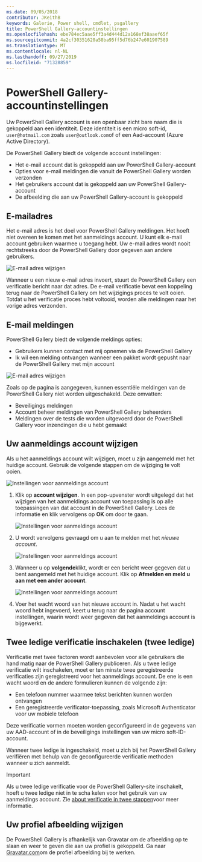 ```yaml
---
ms.date: 09/05/2018
contributor: JKeithB
keywords: Galerie, Power shell, cmdlet, psgallery
title: PowerShell Gallery-accountinstellingen
ms.openlocfilehash: ebe784ec5aae5ff3a4d444d12a168ef38aaef65f
ms.sourcegitcommit: 4a2cf30351620a58ba95ff5d76b247e601907589
ms.translationtype: MT
ms.contentlocale: nl-NL
ms.lasthandoff: 09/27/2019
ms.locfileid: "71328859"
---
```

# <a name="powershell-gallery-account-settings"></a>PowerShell Gallery-accountinstellingen

Uw PowerShell Gallery account is een openbaar zicht bare naam die is gekoppeld aan een identiteit. Deze identiteit is een micro soft-id, `user@hotmail.com` zoals `user@outlook.com`of of een Aad-account (Azure Active Directory).

De PowerShell Gallery biedt de volgende account instellingen:

- Het e-mail account dat is gekoppeld aan uw PowerShell Gallery-account
- Opties voor e-mail meldingen die vanuit de PowerShell Gallery worden verzonden
- Het gebruikers account dat is gekoppeld aan uw PowerShell Gallery-account
- De afbeelding die aan uw PowerShell Gallery-account is gekoppeld

## <a name="email-address"></a>E-mailadres

Het e-mail adres is het doel voor PowerShell Gallery meldingen. Het hoeft niet overeen te komen met het aanmeldings account. U kunt elk e-mail account gebruiken waarmee u toegang hebt. Uw e-mail adres wordt nooit rechtstreeks door de PowerShell Gallery door gegeven aan andere gebruikers.

![E-mail adres wijzigen](../../Images/PSGallery_AcccountEmailAddress.png)

Wanneer u een nieuw e-mail adres invoert, stuurt de PowerShell Gallery een verificatie bericht naar dat adres. De e-mail verificatie bevat een koppeling terug naar de PowerShell Gallery om het wijzigings proces te volt ooien. Totdat u het verificatie proces hebt voltooid, worden alle meldingen naar het vorige adres verzonden.

## <a name="email-notifications"></a>E-mail meldingen

PowerShell Gallery biedt de volgende meldings opties:

- Gebruikers kunnen contact met mij opnemen via de PowerShell Gallery
- Ik wil een melding ontvangen wanneer een pakket wordt gepusht naar de PowerShell Gallery met mijn account

![E-mail adres wijzigen](../../Images/PSGallery_AccountEmailOptions.png)

Zoals op de pagina is aangegeven, kunnen essentiële meldingen van de PowerShell Gallery niet worden uitgeschakeld.
Deze omvatten:

- Beveiligings meldingen
- Account beheer meldingen van PowerShell Gallery beheerders
- Meldingen over de tests die worden uitgevoerd door de PowerShell Gallery voor inzendingen die u hebt gemaakt

## <a name="change-your-login-account"></a>Uw aanmeldings account wijzigen

Als u het aanmeldings account wilt wijzigen, moet u zijn aangemeld met het huidige account. Gebruik de volgende stappen om de wijziging te volt ooien.

![Instellingen voor aanmeldings account](../../Images/PSGallery_LoginAccountSettings.png)

1. Klik op **account wijzigen**. In een pop-upvenster wordt uitgelegd dat het wijzigen van het aanmeldings account van toepassing is op alle toepassingen van dat account in de PowerShell Gallery. Lees de informatie en klik vervolgens op **OK** om door te gaan.

   ![Instellingen voor aanmeldings account](../../Images/PSGallery_LoginAccountChange-1.png)

2. U wordt vervolgens gevraagd om u aan te melden met het _nieuwe account_.

   ![Instellingen voor aanmeldings account](../../Images/PSGallery_LoginAccountChange-2.png)

3. Wanneer u op **volgende**klikt, wordt er een bericht weer gegeven dat u bent aangemeld met het huidige account.
   Klik op **Afmelden en meld u aan met een ander account**.

   ![Instellingen voor aanmeldings account](../../Images/PSGallery_LoginAccountChange-3.png)

4. Voer het wacht woord van het nieuwe account in. Nadat u het wacht woord hebt ingevoerd, keert u terug naar de pagina account instellingen, waarin wordt weer gegeven dat het aanmeldings account is bijgewerkt.


## <a name="enable-two-factor-authentication-2fa"></a>Twee ledige verificatie inschakelen (twee ledige)

Verificatie met twee factoren wordt aanbevolen voor alle gebruikers die hand matig naar de PowerShell Gallery publiceren. Als u twee ledige verificatie wilt inschakelen, moet er ten minste twee geregistreerde verificaties zijn geregistreerd voor het aanmeldings account. De ene is een wacht woord en de andere formulieren kunnen de volgende zijn:

- Een telefoon nummer waarmee tekst berichten kunnen worden ontvangen
- Een geregistreerde verificator-toepassing, zoals Microsoft Authenticator voor uw mobiele telefoon

Deze verificatie vormen moeten worden geconfigureerd in de gegevens van uw AAD-account of in de beveiligings instellingen van uw micro soft-ID-account.

Wanneer twee ledige is ingeschakeld, moet u zich bij het PowerShell Gallery verifiëren met behulp van de geconfigureerde verificatie methoden wanneer u zich aanmeldt.

> [!IMPORTANT]
> Als u twee ledige verificatie voor de PowerShell Gallery-site inschakelt, hoeft u twee ledige niet in te scha kelen voor het gebruik van uw aanmeldings account. Zie [about verificatie in twee stappen](https://support.microsoft.com/help/12408/microsoft-account-about-two-step-verification)voor meer informatie.

## <a name="change-your-profile-picture"></a>Uw profiel afbeelding wijzigen

De PowerShell Gallery is afhankelijk van Gravatar om de afbeelding op te slaan en weer te geven die aan uw profiel is gekoppeld. Ga naar [Gravatar.com](http://www.gravatar.com/)om de profiel afbeelding bij te werken.

